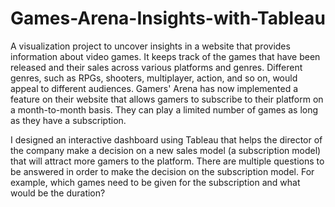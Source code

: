 # Games-Arena-Insights-with-Tableau
A visualization project to uncover insights in a  website that provides information about video games. It keeps track of the games that have been released and their sales across various platforms and genres. Different genres, such as RPGs, shooters, multiplayer, action, and so on, would appeal to different audiences. Gamers' Arena has now implemented a feature on their website that allows gamers to subscribe to their platform on a month-to-month basis. They can play a limited number of games as long as they have a subscription.

I designed an interactive dashboard using Tableau that helps the director of the company make a decision on a new sales model (a subscription model) that will attract more gamers to the platform. There are multiple questions to be answered in order to make the decision on the subscription model. For example, which games need to be given for the subscription and what would be the duration?
